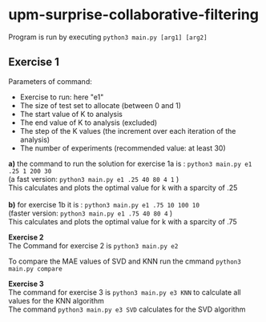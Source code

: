 # upm-surprise-collaborative-filtering

Program is run by executing ```python3 main.py [arg1] [arg2]```

## Exercise 1

Parameters of command:
* Exercise to run: here "e1"
* The size of test set to allocate (between 0 and 1)
* The start value of K to analysis
* The end value of K to analysis (excluded)
* The step of the K values (the increment over each iteration of the analysis)
* The number of experiments (recommended value: at least 30)

**a)** the command to run the solution for exercise 1a is : ```python3 main.py e1 .25 1 200 30```  
(a fast version: ```python3 main.py e1 .25 40 80 4 1``` )  
This calculates and plots the optimal value for k with a sparcity of .25<br><br>
**b)** for exercise 1b it is : ```python3 main.py e1 .75 10 100 10```  
(faster version: ```python3 main.py e1 .75 40 80 4``` )  
This calculates and plots the optimal value for k with a sparcity of .75<br>

**Exercise 2**<br>
The Command for exercise 2 is ```python3 main.py e2```

To compare the MAE values of SVD and KNN run the cmmand ```python3 main.py compare```

**Exercise 3**<br>
The command for exercise 3 is ```python3 main.py e3 KNN``` to calculate all values for the KNN algorithm<br>
The command ```python3 main.py e3 SVD``` calculates for the SVD algorithm